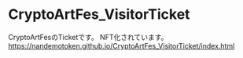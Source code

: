 # CryptoArtFes_VisitorTicket
CryptoArtFesのTicketです。
NFT化されています。
https://nandemotoken.github.io/CryptoArtFes_VisitorTicket/index.html
